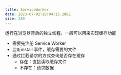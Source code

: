```yaml
---
title: ServiceWorker
date: 2023-07-02T10:04:15.288Z
size: 280
---
```

运行在浏览器背后的独立线程，一般可以用来实现缓存功能

- 需要先注册 Service Worker
- 监听install 事件，缓存需要的文件
- 通过拦截请求的方式查询是否存在缓存
  - 存在：直接读取缓存文件
  - 不存在：请求数据
